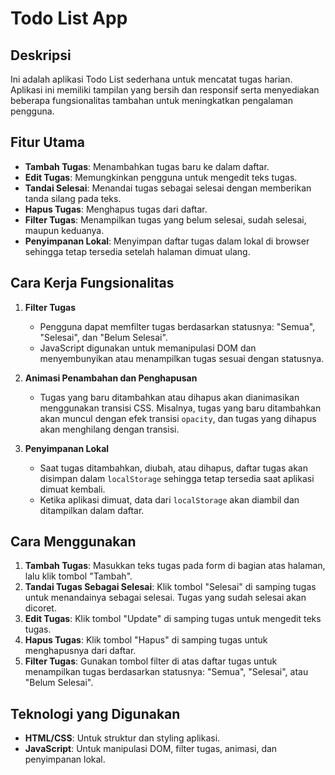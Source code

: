 # Todo List App

## Deskripsi
Ini adalah aplikasi Todo List sederhana untuk mencatat tugas harian. Aplikasi ini memiliki tampilan yang bersih dan responsif serta menyediakan beberapa fungsionalitas tambahan untuk meningkatkan pengalaman pengguna.

## Fitur Utama
- **Tambah Tugas**: Menambahkan tugas baru ke dalam daftar.
- **Edit Tugas**: Memungkinkan pengguna untuk mengedit teks tugas.
- **Tandai Selesai**: Menandai tugas sebagai selesai dengan memberikan tanda silang pada teks.
- **Hapus Tugas**: Menghapus tugas dari daftar.
- **Filter Tugas**: Menampilkan tugas yang belum selesai, sudah selesai, maupun keduanya.
- **Penyimpanan Lokal**: Menyimpan daftar tugas dalam lokal di browser sehingga tetap tersedia setelah halaman dimuat ulang.

## Cara Kerja Fungsionalitas

1. **Filter Tugas**
   - Pengguna dapat memfilter tugas berdasarkan statusnya: "Semua", "Selesai", dan "Belum Selesai".
   - JavaScript digunakan untuk memanipulasi DOM dan menyembunyikan atau menampilkan tugas sesuai dengan statusnya.

2. **Animasi Penambahan dan Penghapusan**
   - Tugas yang baru ditambahkan atau dihapus akan dianimasikan menggunakan transisi CSS. Misalnya, tugas yang baru ditambahkan akan muncul dengan efek transisi `opacity`, dan tugas yang dihapus akan menghilang dengan transisi.

3. **Penyimpanan Lokal**
   - Saat tugas ditambahkan, diubah, atau dihapus, daftar tugas akan disimpan dalam `localStorage` sehingga tetap tersedia saat aplikasi dimuat kembali.
   - Ketika aplikasi dimuat, data dari `localStorage` akan diambil dan ditampilkan dalam daftar.

## Cara Menggunakan
1. **Tambah Tugas**: Masukkan teks tugas pada form di bagian atas halaman, lalu klik tombol "Tambah".
2. **Tandai Tugas Sebagai Selesai**: Klik tombol "Selesai" di samping tugas untuk menandainya sebagai selesai. Tugas yang sudah selesai akan dicoret.
3. **Edit Tugas**: Klik tombol "Update" di samping tugas untuk mengedit teks tugas.
4. **Hapus Tugas**: Klik tombol "Hapus" di samping tugas untuk menghapusnya dari daftar.
5. **Filter Tugas**: Gunakan tombol filter di atas daftar tugas untuk menampilkan tugas berdasarkan statusnya: "Semua", "Selesai", atau "Belum Selesai".

## Teknologi yang Digunakan
- **HTML/CSS**: Untuk struktur dan styling aplikasi.
- **JavaScript**: Untuk manipulasi DOM, filter tugas, animasi, dan penyimpanan lokal.

